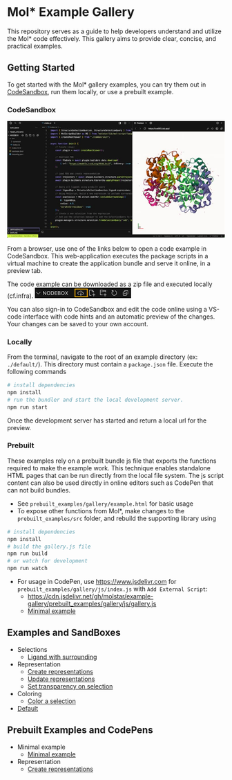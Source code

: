 Mol* Example Gallery
====================
This repository serves as a guide to help developers understand and utilize the Mol* code effectively. This gallery aims to provide clear, concise, and practical examples.

## Getting Started
To get started with the Mol* gallery examples, you can try them out in [CodeSandbox](codesandbox.io), run them locally, or use a prebuilt example. 

### CodeSandbox
![CodeSanbox!](assets/codesandbox_overview.jpg)

From a browser, use one of the links below to open a code example in CodeSandbox. This web-application executes the package scripts in a virtual machine to create the application bundle and serve it online, in a preview tab.

The code example can be downloaded as a zip file and executed locally (cf.infra).
![Download zip file!](assets/codesandbox_download.png)

You can also sign-in to CodeSandbox and edit the code online using a VS-code interface with code hints and an automatic preview of the changes. Your changes can be saved to your own account.

### Locally
From the terminal, navigate to the root of an example directory (ex: `./default/`). This directory must contain a `package.json` file. Execute the following commands
```sh
# install dependencies
npm install
# run the bundler and start the local development server.
npm run start
```
Once the development server has started and return a local url for the preview.

### Prebuilt
These examples rely on a prebuilt bundle js file that exports the functions required to make the example work. This technique enables standalone HTML pages that can
be run directly from the local file system. The js script content can also be used directly in online editors such as CodePen that can not build bundles.
- See `prebuilt_examples/gallery/example.html` for basic usage
- To expose other functions from Mol*, make changes to the `prebuilt_examples/src` folder, and rebuild the supporting library using
```sh
# install dependencies
npm install
# build the gallery.js file
npm run build
# or watch for development
npm run watch
```
- For usage in CodePen, use https://www.jsdelivr.com for `prebuilt_examples/gallery/js/index.js` with `Add External Script`:
  - https://cdn.jsdelivr.net/gh/molstar/example-gallery/prebuilt_examples/gallery/js/gallery.js
  - [Minimal example](https://codepen.io/dsehnal/pen/rNgyGZm)

## Examples and SandBoxes
- Selections
  - [Ligand with surrounding](https://codesandbox.io/p/sandbox/github/molstar/example-gallery/master/selection/select_ligand_and_surroundings)
- Representation
  - [Create representations](https://codesandbox.io/p/sandbox/github/molstar/example-gallery/master/representation/create_representations)
  - [Update representations](https://codesandbox.io/p/sandbox/github/molstar/example-gallery/master/representation/update_representations)
  - [Set transparency on selection](https://codesandbox.io/p/sandbox/github/molstar/example-gallery/master/representation/transparency_using_selection)
- Coloring
  - [Color a selection](https://codesandbox.io/p/sandbox/github/molstar/example-gallery/master/coloring/color_a_selection)
- [Default](https://codesandbox.io/p/sandbox/github/molstar/example-gallery/master/default)

## Prebuilt Examples and CodePens
- Minimal example
  - [Minimal example](https://codepen.io/dsehnal/pen/rNgyGZm)
- Representation
  - [Create representations](https://codepen.io/papillot/pen/NWVjLWj?editors=0010)